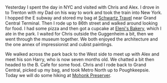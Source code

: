 <flickrshow href="page_show_url=%2Fphotos%2F88096431%40N00%2Fsets%2F72157631063757688%2Fshow%2F&page_show_back_url=%2Fphotos%2F88096431%40N00%2Fsets%2F72157631063757688%2F&set_id=72157631063757688"/>

Yesterday I spent the day in NYC and visited with Chris and Alex. I drove in to Trenton with my Dad on his way to work and took the train into New York. I hopped the E subway and stored my bag at [Schwartz Travel](http://www.schwartztravel.com) near Grand Central Terminal. Then I rode up to 86th street and walked around looking for food. I had some pizza and then got a cupcake at [Eleni's Bakery](http://elenis.com/), which I ate in the park. I waited for Chris outside the Guggenheim a bit, then we went through the museum together. We both enjoyed the architecture and the one annex of impressionist and cubist paintings.

We walked across the park back to the West side to meet up with Alex and meet his son Harry, who is now seven months old. We chatted a bit then headed to the B. Cafe for some food. Chris and I rode back to Grand Central, picked up my bag, and took Metro North up to Poughkeepsie. Today we will do some hiking at [Mohonk Preserver](http://www.mohonkpreserve.org/).
